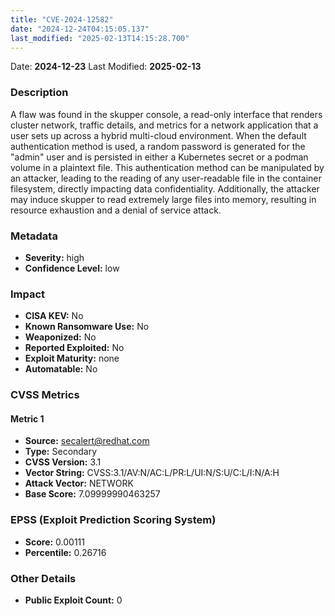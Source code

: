 ```yaml
---
title: "CVE-2024-12582"
date: "2024-12-24T04:15:05.137"
last_modified: "2025-02-13T14:15:28.700"
---
```


Date: **2024-12-23** Last Modified: **2025-02-13**

### Description  
A flaw was found in the skupper console,  a read-only interface that renders cluster network, traffic details, and metrics for a network application that a user sets up across a hybrid multi-cloud environment. When the default authentication method is used, a random password is generated for the "admin" user and is persisted in either a Kubernetes secret or a podman volume in a plaintext file. This authentication method can be manipulated by an attacker, leading to the reading of any user-readable file in the container filesystem, directly impacting data confidentiality. Additionally, the attacker may induce skupper to read extremely large files into memory, resulting in resource exhaustion and a denial of service attack.

### Metadata  
- **Severity:** high
- **Confidence Level:** low

### Impact  
- **CISA KEV:** No
- **Known Ransomware Use:** No
- **Weaponized:** No
- **Reported Exploited:** No
- **Exploit Maturity:** none
- **Automatable:** No

### CVSS Metrics  

#### Metric 1
- **Source:** secalert@redhat.com
- **Type:** Secondary
- **CVSS Version:** 3.1
- **Vector String:** CVSS:3.1/AV:N/AC:L/PR:L/UI:N/S:U/C:L/I:N/A:H
- **Attack Vector:** NETWORK
- **Base Score:** 7.09999990463257


### EPSS (Exploit Prediction Scoring System)  
- **Score:** 0.00111
- **Percentile:** 0.26716

### Other Details  
- **Public Exploit Count:** 0
